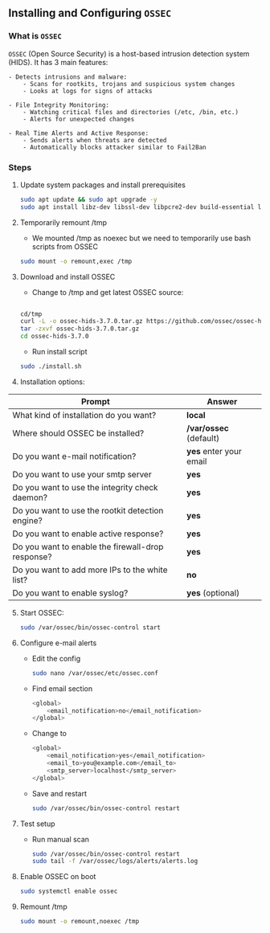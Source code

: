 ## Installing and Configuring **`OSSEC`**

### What is `OSSEC`

`OSSEC` (Open Source Security) is a host-based intrusion detection system (HIDS). It has 3 main features:
    
    - Detects intrusions and malware:
        - Scans for rootkits, trojans and suspicious system changes 
        - Looks at logs for signs of attacks
    
    - File Integrity Monitoring:
        - Watching critical files and directories (/etc, /bin, etc.)
        - Alerts for unexpected changes 
    
    - Real Time Alerts and Active Response:
        - Sends alerts when threats are detected 
        - Automatically blocks attacker similar to Fail2Ban


### Steps 

1. Update system packages and install prerequisites

    ```bash 
    sudo apt update && sudo apt upgrade -y
    sudo apt install libz-dev libssl-dev libpcre2-dev build-essential libsystemd-dev -y
    ```

2. Temporarily remount /tmp 
    - We mounted /tmp as noexec but we need to temporarily use bash scripts from OSSEC

    ```bash 
    sudo mount -o remount,exec /tmp
    ```

3. Download and install OSSEC

    - Change to /tmp and get latest OSSEC source: 
    ```bash 

    cd/tmp
    curl -L -o ossec-hids-3.7.0.tar.gz https://github.com/ossec/ossec-hids/archive/refs/tags/3.7.0.tar.gz
    tar -zxvf ossec-hids-3.7.0.tar.gz
    cd ossec-hids-3.7.0
    ```

    - Run install script 
    ```bash 
    sudo ./install.sh
    ```

4. Installation options: 

| Prompt                                            | Answer                                                        |
| ------------------------------------------------- | ------------------------------------------------------------- |
| What kind of installation do you want?            | **local**                                                     |
| Where should OSSEC be installed?                  | **/var/ossec** (default)                                      |
| Do you want e-mail notification?                  | **yes** enter your email                                      |
| Do you want to use your smtp server               | **yes**                                                       |
| Do you want to use the integrity check daemon?    | **yes**                                                       |
| Do you want to use the rootkit detection engine?  | **yes**                                                       |
| Do you want to enable active response?            | **yes**                                                       |
| Do you want to enable the firewall-drop response? | **yes**                                                       |
| Do you want to add more IPs to the white list?    | **no**                                                        |
| Do you want to enable syslog?                     | **yes** (optional)                                            |


5. Start OSSEC: 

    ```bash 
    sudo /var/ossec/bin/ossec-control start
    ```

6. Configure e-mail alerts

    - Edit the config
        ```bash 
        sudo nano /var/ossec/etc/ossec.conf
        ```
    
    - Find email section 
        ```bash 
        <global>
            <email_notification>no</email_notification>
        </global>
        ```
    
    - Change to
        ```bash 
        <global>
            <email_notification>yes</email_notification>
            <email_to>you@example.com</email_to>
            <smtp_server>localhost</smtp_server>
        </global>
        ```
    
    - Save and restart
        ```bash 
        sudo /var/ossec/bin/ossec-control restart
        ``` 
    
7. Test setup 
    
    - Run manual scan 
        ```bash 
        sudo /var/ossec/bin/ossec-control restart
        sudo tail -f /var/ossec/logs/alerts/alerts.log
        ```

8. Enable OSSEC on boot

    ```bash 
    sudo systemctl enable ossec
    ```

9. Remount /tmp

    ```bash 
    sudo mount -o remount,noexec /tmp
    ```